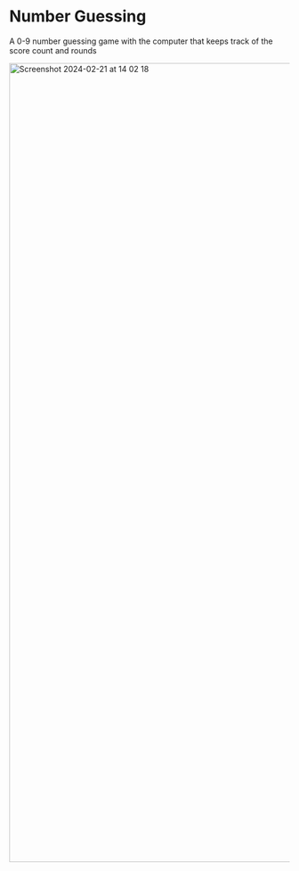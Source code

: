 <h1>Number Guessing</h1>

<p>A 0-9 number guessing game with the computer that keeps track of the score count and rounds</p>

<img width="1434" alt="Screenshot 2024-02-21 at 14 02 18" src="https://github.com/Marko-polo-code/number-guessing/assets/59199561/9dd1ff96-49bd-4dc7-a2c3-df384cd877dc">
